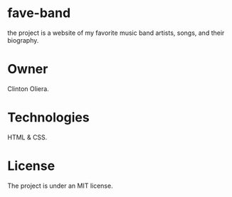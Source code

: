 # fave-band
the project is a website of my favorite music band artists, songs, and their biography.
# Owner
  Clinton Oliera.
# Technologies
  HTML & CSS.
# License
  The project is under an MIT license.

